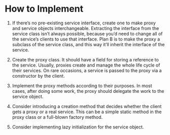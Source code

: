 # How to Implement
1. If there’s no pre-existing service interface, create one to make proxy and service objects interchangeable. Extracting the interface from the service class isn’t always possible, because you’d need to change all of the service’s clients to use that interface. Plan B is to make the proxy a subclass of the service class, and this way it’ll inherit the interface of the service.

1. Create the proxy class. It should have a field for storing a reference to the service. Usually, proxies create and manage the whole life cycle of their services. On rare occasions, a service is passed to the proxy via a constructor by the client.

1. Implement the proxy methods according to their purposes. In most cases, after doing some work, the proxy should delegate the work to the service object.

1. Consider introducing a creation method that decides whether the client gets a proxy or a real service. This can be a simple static method in the proxy class or a full-blown factory method.

1. Consider implementing lazy initialization for the service object.
